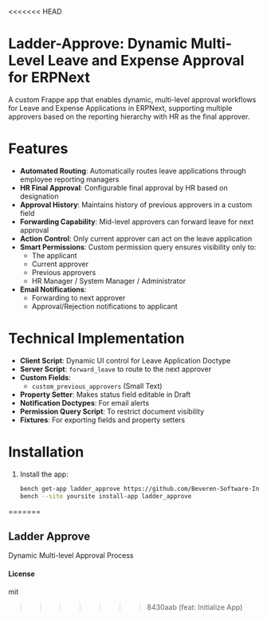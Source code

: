 <<<<<<< HEAD
# Ladder-Approve: Dynamic Multi-Level Leave and Expense Approval for ERPNext

A custom Frappe app that enables dynamic, multi-level approval workflows for Leave and Expense Applications in ERPNext, supporting multiple approvers based on the reporting hierarchy with HR as the final approver.

# Features

- **Automated Routing**: Automatically routes leave applications through employee reporting managers
- **HR Final Approval**: Configurable final approval by HR based on designation
- **Approval History**: Maintains history of previous approvers in a custom field
- **Forwarding Capability**: Mid-level approvers can forward leave for next approval
- **Action Control**: Only current approver can act on the leave application
- **Smart Permissions**: Custom permission query ensures visibility only to:
  - The applicant
  - Current approver
  - Previous approvers
  - HR Manager / System Manager / Administrator
- **Email Notifications**:
  - Forwarding to next approver
  - Approval/Rejection notifications to applicant

# Technical Implementation

- **Client Script**: Dynamic UI control for Leave Application Doctype
- **Server Script**: `forward_leave` to route to the next approver
- **Custom Fields**:
  - `custom_previous_approvers` (Small Text)
- **Property Setter**: Makes status field editable in Draft
- **Notification Doctypes**: For email alerts
- **Permission Query Script**: To restrict document visibility
- **Fixtures**: For exporting fields and property setters

# Installation

1. Install the app:
   ```bash
   bench get-app ladder_approve https://github.com/Beveren-Software-Inc/ladder_approve
   bench --site yoursite install-app ladder_approve
=======
## Ladder Approve

Dynamic Multi-level Approval Process

#### License

mit
>>>>>>> 8430aab (feat: Initialize App)
